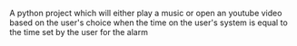 A python project which will either play a music or open an youtube video based on the user's choice when the time on the user's system is equal to the time set by the user for the alarm
